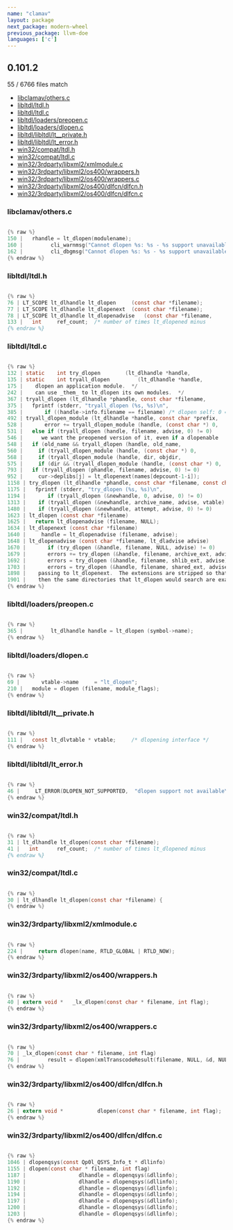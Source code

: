 ```yaml
---
name: "clamav"
layout: package
next_package: modern-wheel
previous_package: llvm-doe
languages: ['c']
---
```

## 0.101.2
55 / 6766 files match

 - [libclamav/others.c](#libclamavothersc)
 - [libltdl/ltdl.h](#libltdlltdlh)
 - [libltdl/ltdl.c](#libltdlltdlc)
 - [libltdl/loaders/preopen.c](#libltdlloaderspreopenc)
 - [libltdl/loaders/dlopen.c](#libltdlloadersdlopenc)
 - [libltdl/libltdl/lt__private.h](#libltdllibltdllt__privateh)
 - [libltdl/libltdl/lt_error.h](#libltdllibltdllt_errorh)
 - [win32/compat/ltdl.h](#win32compatltdlh)
 - [win32/compat/ltdl.c](#win32compatltdlc)
 - [win32/3rdparty/libxml2/xmlmodule.c](#win323rdpartylibxml2xmlmodulec)
 - [win32/3rdparty/libxml2/os400/wrappers.h](#win323rdpartylibxml2os400wrappersh)
 - [win32/3rdparty/libxml2/os400/wrappers.c](#win323rdpartylibxml2os400wrappersc)
 - [win32/3rdparty/libxml2/os400/dlfcn/dlfcn.h](#win323rdpartylibxml2os400dlfcndlfcnh)
 - [win32/3rdparty/libxml2/os400/dlfcn/dlfcn.c](#win323rdpartylibxml2os400dlfcndlfcnc)

### libclamav/others.c

```c

{% raw %}
150 | 	rhandle = lt_dlopen(modulename);
160 |         cli_warnmsg("Cannot dlopen %s: %s - %s support unavailable\n", name, err, featurename);
162 |         cli_dbgmsg("Cannot dlopen %s: %s - %s support unavailable\n", name, err, featurename);
{% endraw %}

```
### libltdl/ltdl.h

```c

{% raw %}
76 | LT_SCOPE lt_dlhandle lt_dlopen		(const char *filename);
77 | LT_SCOPE lt_dlhandle lt_dlopenext	(const char *filename);
78 | LT_SCOPE lt_dlhandle lt_dlopenadvise	(const char *filename,
133 |   int		ref_count;	/* number of times lt_dlopened minus
{% endraw %}

```
### libltdl/ltdl.c

```c

{% raw %}
132 | static	int	try_dlopen	      (lt_dlhandle *handle,
135 | static	int	tryall_dlopen	      (lt_dlhandle *handle,
175 |    dlopen an application module.  */
242 | 	 can use _them_ to lt_dlopen its own modules.  */
367 | tryall_dlopen (lt_dlhandle *phandle, const char *filename,
375 |   fprintf (stderr, "tryall_dlopen (%s, %s)\n",
385 |       if ((handle->info.filename == filename) /* dlopen self: 0 == 0 */
492 | tryall_dlopen_module (lt_dlhandle *handle, const char *prefix,
528 |       error += tryall_dlopen_module (handle, (const char *) 0,
531 |   else if (tryall_dlopen (handle, filename, advise, 0) != 0)
546 |      we want the preopened version of it, even if a dlopenable
548 |   if (old_name && tryall_dlopen (handle, old_name,
560 | 	  if (tryall_dlopen_module (handle, (const char *) 0,
568 | 	  if (tryall_dlopen_module (handle, dir, objdir,
575 | 	  if (dir && (tryall_dlopen_module (handle, (const char *) 0,
793 |   if (tryall_dlopen (phandle, filename, advise, 0) != 0)
952 | 	  cur->deplibs[j] = lt_dlopenext(names[depcount-1-i]);
1158 | try_dlopen (lt_dlhandle *phandle, const char *filename, const char *ext,
1175 |   fprintf (stderr, "try_dlopen (%s, %s)\n",
1194 |       if (tryall_dlopen (&newhandle, 0, advise, 0) != 0)
1313 | 	  if (tryall_dlopen (&newhandle, archive_name, advise, vtable) == 0)
1480 | 	  if (tryall_dlopen (&newhandle, attempt, advise, 0) != 0)
1623 | lt_dlopen (const char *filename)
1625 |   return lt_dlopenadvise (filename, NULL);
1634 | lt_dlopenext (const char *filename)
1640 |     handle = lt_dlopenadvise (filename, advise);
1648 | lt_dlopenadvise (const char *filename, lt_dladvise advise)
1670 |       if (try_dlopen (&handle, filename, NULL, advise) != 0)
1679 |       errors += try_dlopen (&handle, filename, archive_ext, advise);
1692 |       errors = try_dlopen (&handle, filename, shlib_ext, advise);
1703 |       errors = try_dlopen (&handle, filename, shared_ext, advise);
1898 |    passing to lt_dlopenext.  The extensions are stripped so that
1901 |    then the same directories that lt_dlopen would search are examined.  */
{% endraw %}

```
### libltdl/loaders/preopen.c

```c

{% raw %}
365 | 		  lt_dlhandle handle = lt_dlopen (symbol->name);
{% endraw %}

```
### libltdl/loaders/dlopen.c

```c

{% raw %}
69 |       vtable->name		= "lt_dlopen";
210 |   module = dlopen (filename, module_flags);
{% endraw %}

```
### libltdl/libltdl/lt__private.h

```c

{% raw %}
111 |   const lt_dlvtable *	vtable;		/* dlopening interface */
{% endraw %}

```
### libltdl/libltdl/lt_error.h

```c

{% raw %}
46 |     LT_ERROR(DLOPEN_NOT_SUPPORTED,  "dlopen support not available\0")	\
{% endraw %}

```
### win32/compat/ltdl.h

```c

{% raw %}
31 | lt_dlhandle lt_dlopen(const char *filename);
41 |   int		ref_count;	/* number of times lt_dlopened minus
{% endraw %}

```
### win32/compat/ltdl.c

```c

{% raw %}
30 | lt_dlhandle lt_dlopen(const char *filename) {
{% endraw %}

```
### win32/3rdparty/libxml2/xmlmodule.c

```c

{% raw %}
224 |     return dlopen(name, RTLD_GLOBAL | RTLD_NOW);
{% endraw %}

```
### win32/3rdparty/libxml2/os400/wrappers.h

```c

{% raw %}
40 | extern void *   _lx_dlopen(const char * filename, int flag);
{% endraw %}

```
### win32/3rdparty/libxml2/os400/wrappers.c

```c

{% raw %}
70 | _lx_dlopen(const char * filename, int flag)
76 |         result = dlopen(xmlTranscodeResult(filename, NULL, &d, NULL), flag);
{% endraw %}

```
### win32/3rdparty/libxml2/os400/dlfcn/dlfcn.h

```c

{% raw %}
26 | extern void *           dlopen(const char * filename, int flag);
{% endraw %}

```
### win32/3rdparty/libxml2/os400/dlfcn/dlfcn.c

```c

{% raw %}
1046 | dlopenqsys(const Qp0l_QSYS_Info_t * dllinfo)
1155 | dlopen(const char * filename, int flag)
1187 |                 dlhandle = dlopenqsys(&dllinfo);
1190 |                 dlhandle = dlopenqsys(&dllinfo);
1192 |                 dlhandle = dlopenqsys(&dllinfo);
1194 |                 dlhandle = dlopenqsys(&dllinfo);
1197 |                 dlhandle = dlopenqsys(&dllinfo);
1200 |                 dlhandle = dlopenqsys(&dllinfo);
1203 |                 dlhandle = dlopenqsys(&dllinfo);
{% endraw %}

```